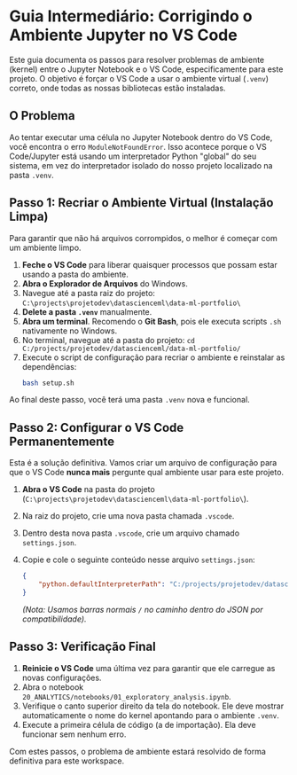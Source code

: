 # Guia Intermediário: Corrigindo o Ambiente Jupyter no VS Code

Este guia documenta os passos para resolver problemas de ambiente (kernel) entre o Jupyter Notebook e o VS Code, especificamente para este projeto. O objetivo é forçar o VS Code a usar o ambiente virtual (`.venv`) correto, onde todas as nossas bibliotecas estão instaladas.

## O Problema

Ao tentar executar uma célula no Jupyter Notebook dentro do VS Code, você encontra o erro `ModuleNotFoundError`. Isso acontece porque o VS Code/Jupyter está usando um interpretador Python "global" do seu sistema, em vez do interpretador isolado do nosso projeto localizado na pasta `.venv`.

## Passo 1: Recriar o Ambiente Virtual (Instalação Limpa)

Para garantir que não há arquivos corrompidos, o melhor é começar com um ambiente limpo.

1.  **Feche o VS Code** para liberar quaisquer processos que possam estar usando a pasta do ambiente.
2.  **Abra o Explorador de Arquivos** do Windows.
3.  Navegue até a pasta raiz do projeto: `C:\projects\projetodev\datascienceml\data-ml-portfolio\`
4.  **Delete a pasta `.venv`** manualmente.
5.  **Abra um terminal**. Recomendo o **Git Bash**, pois ele executa scripts `.sh` nativamente no Windows.
6.  No terminal, navegue até a pasta do projeto: `cd C:/projects/projetodev/datascienceml/data-ml-portfolio/`
7.  Execute o script de configuração para recriar o ambiente e reinstalar as dependências:
    ```bash
    bash setup.sh
    ```

Ao final deste passo, você terá uma pasta `.venv` nova e funcional.

## Passo 2: Configurar o VS Code Permanentemente

Esta é a solução definitiva. Vamos criar um arquivo de configuração para que o VS Code **nunca mais** pergunte qual ambiente usar para este projeto.

1.  **Abra o VS Code** na pasta do projeto (`C:\projects\projetodev\datascienceml\data-ml-portfolio\`).
2.  Na raiz do projeto, crie uma nova pasta chamada `.vscode`.
3.  Dentro desta nova pasta `.vscode`, crie um arquivo chamado `settings.json`.
4.  Copie e cole o seguinte conteúdo nesse arquivo `settings.json`:

    ```json
    {
        "python.defaultInterpreterPath": "C:/projects/projetodev/datascienceml/data-ml-portfolio/.venv/Scripts/python.exe"
    }
    ```
    *(Nota: Usamos barras normais `/` no caminho dentro do JSON por compatibilidade).*

## Passo 3: Verificação Final

1.  **Reinicie o VS Code** uma última vez para garantir que ele carregue as novas configurações.
2.  Abra o notebook `20_ANALYTICS/notebooks/01_exploratory_analysis.ipynb`.
3.  Verifique o canto superior direito da tela do notebook. Ele deve mostrar automaticamente o nome do kernel apontando para o ambiente `.venv`.
4.  Execute a primeira célula de código (a de importação). Ela deve funcionar sem nenhum erro.

Com estes passos, o problema de ambiente estará resolvido de forma definitiva para este workspace.
